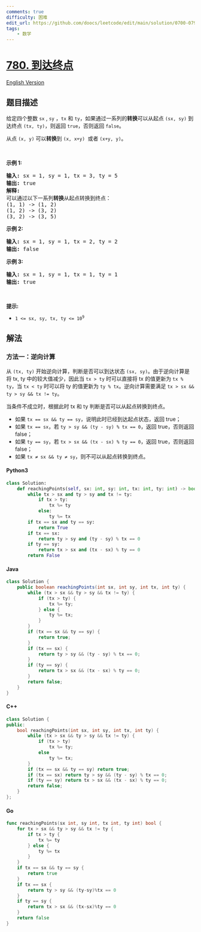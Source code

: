 ```yaml
---
comments: true
difficulty: 困难
edit_url: https://github.com/doocs/leetcode/edit/main/solution/0700-0799/0780.Reaching%20Points/README.md
tags:
    - 数学
---
```


<!-- problem:start -->

# [780. 到达终点](https://leetcode.cn/problems/reaching-points)

[English Version](/solution/0700-0799/0780.Reaching%20Points/README_EN.md)

## 题目描述

<!-- description:start -->

<p>给定四个整数&nbsp;<code>sx</code>&nbsp;,&nbsp;<code>sy</code>&nbsp;，<code>tx</code>&nbsp;和&nbsp;<code>ty</code>，如果通过一系列的<strong>转换</strong>可以从起点&nbsp;<code>(sx, sy)</code>&nbsp;到达终点&nbsp;<code>(tx, ty)</code>，则返回 <code>true</code>，否则返回&nbsp;<code>false</code>。</p>

<p>从点&nbsp;<code>(x, y)</code>&nbsp;可以<strong>转换</strong>到&nbsp;<code>(x, x+y)</code>&nbsp; 或者&nbsp;<code>(x+y, y)</code>。</p>

<p>&nbsp;</p>

<p><strong>示例 1:</strong></p>

<pre>
<strong>输入:</strong> sx = 1, sy = 1, tx = 3, ty = 5
<strong>输出:</strong> true
<strong>解释:
</strong>可以通过以下一系列<strong>转换</strong>从起点转换到终点：
(1, 1) -&gt; (1, 2)
(1, 2) -&gt; (3, 2)
(3, 2) -&gt; (3, 5)
</pre>

<p><strong>示例 2:</strong></p>

<pre>
<strong>输入:</strong> sx = 1, sy = 1, tx = 2, ty = 2 
<strong>输出:</strong> false
</pre>

<p><strong>示例 3:</strong></p>

<pre>
<strong>输入:</strong> sx = 1, sy = 1, tx = 1, ty = 1 
<strong>输出:</strong> true
</pre>

<p>&nbsp;</p>

<p><strong>提示:</strong></p>

<ul>
	<li><code>1 &lt;= sx, sy, tx, ty &lt;= 10<sup>9</sup></code></li>
</ul>

<!-- description:end -->

## 解法

<!-- solution:start -->

### 方法一：逆向计算

从 `(tx, ty)` 开始逆向计算，判断是否可以到达状态 `(sx, sy)`。由于逆向计算是将 tx, ty 中的较大值减少，因此当 `tx > ty` 时可以直接将 tx 的值更新为 `tx % ty`，当 `tx < ty` 时可以将 ty 的值更新为 `ty % tx`。逆向计算需要满足 `tx > sx && ty > sy && tx != ty`。

当条件不成立时，根据此时 tx 和 ty 判断是否可以从起点转换到终点。

-   如果 `tx == sx && ty == sy`，说明此时已经到达起点状态，返回 true；
-   如果 `tx == sx`，若 `ty > sy && (ty - sy) % tx == 0`，返回 true，否则返回 false；
-   如果 `ty == sy`，若 `tx > sx && (tx - sx) % ty == 0`，返回 true，否则返回 false；
-   如果 `tx ≠ sx && ty ≠ sy`，则不可以从起点转换到终点。

<!-- tabs:start -->

#### Python3

```python
class Solution:
    def reachingPoints(self, sx: int, sy: int, tx: int, ty: int) -> bool:
        while tx > sx and ty > sy and tx != ty:
            if tx > ty:
                tx %= ty
            else:
                ty %= tx
        if tx == sx and ty == sy:
            return True
        if tx == sx:
            return ty > sy and (ty - sy) % tx == 0
        if ty == sy:
            return tx > sx and (tx - sx) % ty == 0
        return False
```

#### Java

```java
class Solution {
    public boolean reachingPoints(int sx, int sy, int tx, int ty) {
        while (tx > sx && ty > sy && tx != ty) {
            if (tx > ty) {
                tx %= ty;
            } else {
                ty %= tx;
            }
        }
        if (tx == sx && ty == sy) {
            return true;
        }
        if (tx == sx) {
            return ty > sy && (ty - sy) % tx == 0;
        }
        if (ty == sy) {
            return tx > sx && (tx - sx) % ty == 0;
        }
        return false;
    }
}
```

#### C++

```cpp
class Solution {
public:
    bool reachingPoints(int sx, int sy, int tx, int ty) {
        while (tx > sx && ty > sy && tx != ty) {
            if (tx > ty)
                tx %= ty;
            else
                ty %= tx;
        }
        if (tx == sx && ty == sy) return true;
        if (tx == sx) return ty > sy && (ty - sy) % tx == 0;
        if (ty == sy) return tx > sx && (tx - sx) % ty == 0;
        return false;
    }
};
```

#### Go

```go
func reachingPoints(sx int, sy int, tx int, ty int) bool {
	for tx > sx && ty > sy && tx != ty {
		if tx > ty {
			tx %= ty
		} else {
			ty %= tx
		}
	}
	if tx == sx && ty == sy {
		return true
	}
	if tx == sx {
		return ty > sy && (ty-sy)%tx == 0
	}
	if ty == sy {
		return tx > sx && (tx-sx)%ty == 0
	}
	return false
}
```

<!-- tabs:end -->

<!-- solution:end -->

<!-- problem:end -->
